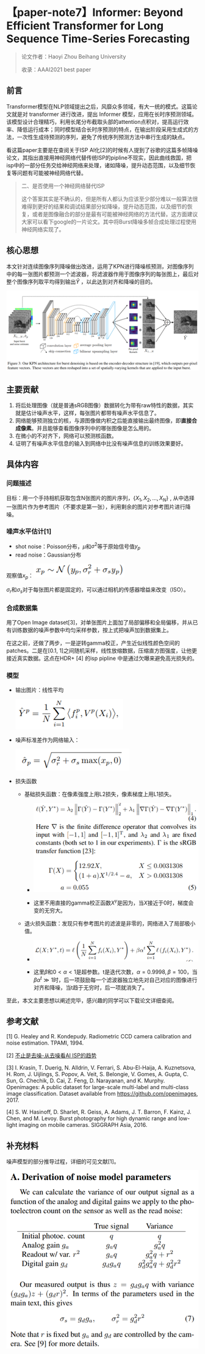 # 【paper-note7】Informer: Beyond Efficient Transformer for Long Sequence Time-Series Forecasting

> 论文作者：Haoyi Zhou Beihang University
>
> 收录：AAAI2021 best paper

## 前言

Transformer模型在NLP领域提出之后，风靡众多领域，有大一统的模式。这篇论文就是对 transformer 进行改进，提出 Informer 模型，应用在长时序预测领域。该模型设计合理精巧，利用长尾分布截取头部的attention点积对，提高运行效率、降低运行成本；同时模型结合长时序预测的特点，在输出阶段采用生成式的方法，一次性生成待预测的序列，避免了传统序列预测方法中串行生成的缺点。





















看这篇paper主要是在查阅关于ISP AI化[2]的时候有人提到了谷歌的这篇多帧降噪论文，其指出直接用神经网络代替传统ISP的pipline不现实，因此曲线救国，把isp中的一部分任务交给神经网络来处理，诸如降噪，提升动态范围，以及细节恢复等问题有可能被神经网络代替。

> 二、是否使用一个神经网络替代ISP
>
> 这个答案其实是不确认的，但是所有人都认为应该至少部分难以一般算法很难得到更好的结果和调试结果部分如降噪，提升动态范围，以及细节的恢复，或者是图像融合的部分是最有可能被神经网络的方法代替。这方面建议大家可以看下google的一片论文。其中将Burst降噪多帧合成处理过程使用神经网络实现了。

## 核心思想

本文针对连续图像序列降噪做出改进，运用了KPN进行降噪核预测，对图像序列中的每一张图片都预测一个滤波器，将滤波器作用于图像序列的每张图上，最后对整个图像序列取平均得到输出$\hat{Y}$ ，以此达到对齐和降噪的目的。

![](https://raw.githubusercontent.com/Badstu/pic_set/master/img/20190721170228.png)

## 主要贡献

1. 将后处理图像（就是普通sRGB图像）数据转化为带有raw特性的数据，其实就是估计噪声水平，这样，每张图片都带有噪声水平信息了。
2. 网络能够预测独立的核，与源图像做内积之后能直接输出最终图像，即**直接合成像素**。并且能够查看图像序列中的哪张图像是怎么用的。
3. 在微小的不对齐下，网络可以预测核函数。
4. 证明了有噪声水平信息的输入到网络中比没有噪声信息的训练效果要好。

## 具体内容

### 问题描述

目标：用一个手持相机获取包含N张图片的图片序列，{$X_1, X_2, ..., X_N$} , 从中选择一张图片作为参考图片（不要求是第一张），利用剩余的图片对参考图片进行降噪。

### 噪声水平估计[1]

- shot noise：Poisson分布，$\mu$和$\sigma^2$等于原始信号值$y_p$
- read noise：Gaussian分布

观察值$x_p$：![](https://raw.githubusercontent.com/Badstu/pic_set/master/img/20190722125311.png)

$\sigma_r$和$\sigma_s$对于每张图片都是固定的，可以通过相机的传感器增益来改变（ISO）。

### 合成数据集

用了Open Image dataset[3]，对单张图片上面加了局部偏移和全局偏移，并从已有训练数据的噪声参数中均匀采样参数，按上式把噪声加到数据集上。

在这之前，还做了两步，一是逆转gamma校正，产生近似线性颜色空间的patches。二是在[0.1, 1]之间随机采样，线性放缩数据，压缩直方图强度，让他更接近真实数据。这点在HDR+ [4] 的isp pipline 中是通过欠曝来避免高光损失的。

### 模型

- 输出图片：线性平均

  ![](https://raw.githubusercontent.com/Badstu/pic_set/master/img/20190722131013.png)

- 噪声标准差作为网络输入：

  ![](https://raw.githubusercontent.com/Badstu/pic_set/master/img/20190722131112.png)

- 损失函数

  - 基础损失函数：在像素强度上用L2损失，像素梯度上用L1损失。

    - ![](https://raw.githubusercontent.com/Badstu/pic_set/master/img/20190722131314.png)

    - 这里不用直接的gamma校正函数$X^\gamma$是因为，当$X$接近于0时，梯度会变的无穷大。

  - 退火损失函数：发现只有参考图片的滤波是非零的，网络进入了局部极小值。

    - ![](https://raw.githubusercontent.com/Badstu/pic_set/master/img/20190722131705.png)

    - 这里$\beta$和$0 < \alpha < 1$是超参数。t是迭代次数，$\alpha = 0.9998, \beta = 100$，当$\beta \alpha^t \gg 1$时，后一项鼓励每一个滤波器独立地先对自己对应的图像进行对齐和降噪，当t趋于无穷时，后一项就消失了。

至此，本文主要思想以阐述完毕，感兴趣的同学可以下载论文详细查阅。

## 参考文献

[1] G. Healey and R. Kondepudy. Radiometric CCD camera calibration and noise estimation. TPAMI, 1994.

[2] [不止是去噪-从去噪看AI ISP的趋势](https://cloud.tencent.com/developer/news/278554)

[3] I. Krasin, T. Duerig, N. Alldrin, V. Ferrari, S. Abu-El-Haija, A. Kuznetsova, H. Rom, J. Uijlings, S. Popov, A. Veit, S. Belongie, V. Gomes, A. Gupta, C. Sun, G. Chechik, D. Cai, Z. Feng, D. Narayanan, and K. Murphy. Openimages: A public dataset for large-scale multi-label and multi-class image classification. Dataset available from https://github.com/openimages, 2017.

[4] S. W. Hasinoff, D. Sharlet, R. Geiss, A. Adams, J. T. Barron, F. Kainz, J. Chen, and M. Levoy. Burst photography for high dynamic range and low-light imaging on mobile cameras. SIGGRAPH Asia, 2016.

## 补充材料

噪声模型的部分推导过程，详细的可见文献[1]。

![](https://raw.githubusercontent.com/Badstu/pic_set/master/img/20190721164328.png)